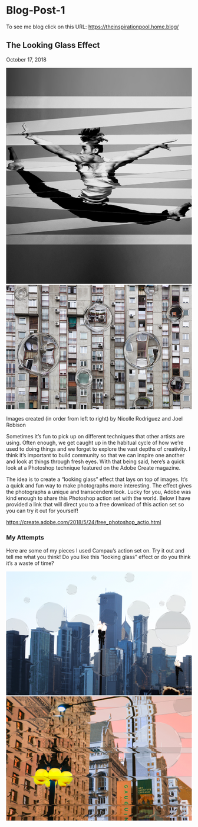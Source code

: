 # Blog-Post-1

To see me blog click on this URL: https://theinspirationpool.home.blog/

## The Looking Glass Effect
October 17, 2018

![adobe pictures](adobe-1.jpg)
![adobe](AdobeStock_194008002.jpg)

Images created (in order from left to right) by Nicolle Rodriguez and Joel Robison

Sometimes it’s fun to pick up on different techniques that other artists are using. Often enough, we get caught up in the habitual cycle of how we’re used to doing things and we forget to explore the vast depths of creativity.  I think it’s important to build community so that we can inspire one another and look at things through fresh eyes. With that being said, here’s a quick look at a Photoshop technique featured on the Adobe Create magazine.

The idea is to create a “looking glass” effect that lays on top of images. It’s a quick and fun way to make photographs more interesting. The effect gives the photographs a unique and transcendent look. Lucky for you, Adobe was kind enough to share this Photoshop action set with the world. Below I have provided a link that will direct you to a free download of this action set so you can try it out for yourself!

https://create.adobe.com/2018/5/24/free_photoshop_actio.html


### My Attempts
Here are some of my pieces I used Campau’s action set on. Try it out and tell me what you think! Do you like this “looking glass” effect or do you think it’s a waste of time?

![Wacom Tablet](TheFloatingCity.jpg)
![Wacom Tablet](Chicagoedit.jpg)


